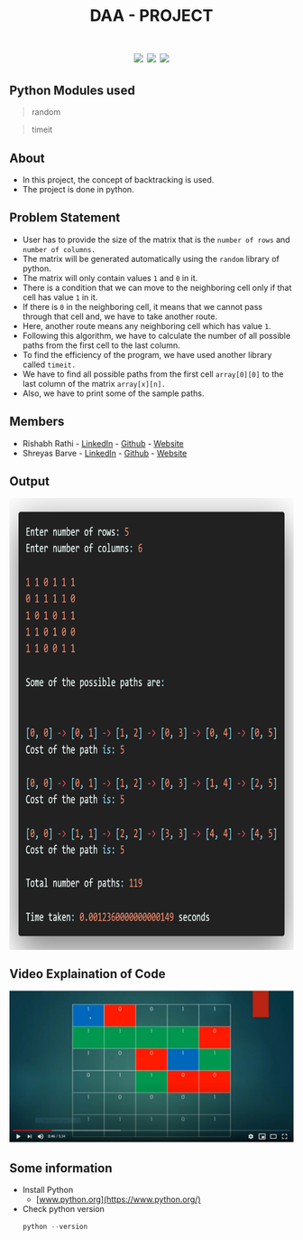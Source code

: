 <h1 align="center">DAA - PROJECT<h1>


<div align="center">

![](https://img.shields.io/badge/Python-3.6%20%7C%203.7%20%7C%203.8%20%7C%203.9-blue.svg?style=for-the-badge)
![](https://img.shields.io/badge/Libraries-Random%20%7C%20Timeit-red.svg?style=for-the-badge)
![](https://img.shields.io/badge/Platform-Windows%20%7C%20Linux%20%7C%20MacOS-brightgreen.svg?style=for-the-badge)

</div>


## Python Modules used
> random

> timeit


## About
- In this project, the concept of backtracking is used.
- The project is done in python.


## Problem Statement
- User has to provide the size of the matrix that is the `number of rows` and `number of columns.`
- The matrix will be generated automatically using the `random` library of python.
- The matrix will only contain values `1` and `0` in it. 
- There is a condition that we can move to the neighboring cell only if that cell has value `1` in it.
- If there is `0` in the neighboring cell, it means that we cannot pass through that cell and, we have to take another route.
- Here, another route means any neighboring cell which has value `1`.
- Following this algorithm, we have to calculate the number of all possible paths from the first cell to the last column.
- To find the efficiency of the program, we have used another library called `timeit.`
- We have to find all possible paths from the first cell `array[0][0]` to the last column of the matrix `array[x][n].`
- Also, we have to print some of the sample paths.


## Members
- Rishabh Rathi - [LinkedIn](https://in.linkedin.com/in/rishabhrathi22) - [Github](https://github.com/rishabhrathi22) - [Website](http://rishabhrathi.co/)
- Shreyas Barve - [LinkedIn](https://in.linkedin.com/in/shreyas-barve-153a5b192) - [Github](https://github.com/shreyasbarve) - [Website](https://shreyasbarve.github.io/)



## Output
<img align="center" height="800px" width="800px" src="daa_project_output.png">


## Video Explaination of Code

[![Video Explaining Code](https://github.com/rishabhrathi22/DAA-Project/blob/main/screenshot.png?raw=true)](https://youtu.be/-EBysYVSUrU "Video Explaination")


## Some information
- Install Python
  - [www.python.org](https://www.python.org/)
- Check python version
  ```python
  python --version
  ```
